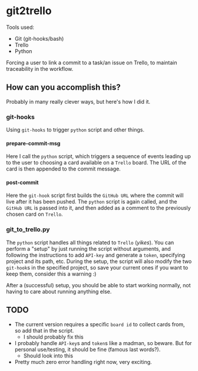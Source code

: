 # git2trello

Tools used:
- Git (git-hooks/bash)
- Trello
- Python

Forcing a user to link a commit to a task/an issue on Trello, to maintain traceability in the workflow.

## How can you accomplish this?

Probably in many really clever ways, but here's how I did it.

### git-hooks

Using `git-hooks` to trigger `python` script and other things.

#### prepare-commit-msg

Here I call the `python` script, which triggers a sequence of events leading up to the user to choosing a card available on a `Trello` board. The URL of the card is then appended to the commit message.

#### post-commit

Here the `git-hook` script first builds the `GitHub URL` where the commit will live after it has been pushed. The `python` script is again called, and the `GitHub URL` is passed into it, and then added as a comment to the previously chosen card on `Trello`.

### git_to_trello.py

The `python` script handles all things related to `Trello` (_yikes_). You can perform a "setup" by just running the script without arguments, and following the instructions to add `API-key` and generate a `token`, specifying project and its path, etc. During the setup, the script will also modify the two `git-hook`s in the specified project, so save your current ones if you want to keep them, consider this a warning :)

After a (successful) setup, you should be able to start working normally, not having to care about running anything else.


## TODO

- The current version requires a specific `board id` to collect cards from, so add that in the script.
    - I should probably fix this
- I probably handle `API-key`s and `token`s like a madman, so beware. But for personal use/testing, it should be fine (famous last words?).
    - Should look into this
- Pretty much zero error handling right now, very exciting.